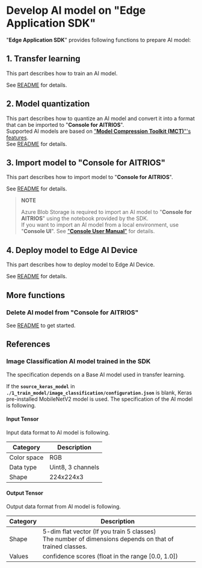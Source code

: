 # Develop AI model on "**Edge Application SDK**"

"**Edge Application SDK**" provides following functions to prepare AI model:

## 1. Transfer learning
This part describes how to train an AI model. <br>

See [README](./1_train_model/README.md) for details.

## 2. Model quantization

This part describes how to quantize an AI model and convert it into a format that can be imported to "**Console for AITRIOS**". <br>
Supported AI models are based on ["**Model Compression Toolkit (MCT)**"'s features](https://github.com/sony/model_optimization/tree/v1.8.0#supported-features).<br>
See [README](./2_quantize_model/README.md) for details.

## 3. Import model to "**Console for AITRIOS**"

This part describes how to import model to "**Console for AITRIOS**". <br>

See [README](./3_import_to_console/README.md) for details.

> **NOTE**
>
> Azure Blob Storage is required to import an AI model to "**Console for AITRIOS**" using the notebook provided by the SDK.<br>
> If you want to import an AI model from a local environment, use "**Console UI**". See ["**Console User Manual**"](https://developer.aitrios.sony-semicon.com/en/edge-ai-sensing/documents/console-user-manual/) for details.

## 4. Deploy model to Edge AI Device

This part describes how to deploy model to Edge AI Device. 

See [README](./4_deploy_to_device/README.md) for details.

## More functions
### Delete AI model from "**Console for AITRIOS**"
See [README](./delete_model_on_console/README.md) to get started.

## References

### Image Classification AI model trained in the SDK

The specification depends on a Base AI model used in transfer learning.

If the **`source_keras_model`** in **`./1_train_model/image_classification/configuration.json`** is blank, Keras pre-installed MobileNetV2 model is used. The specification of the AI model is following.

#### Input Tensor

Input data format to AI model is following.

| Category | Description |
| --- | ----------- |
| Color space | RGB |
| Data type | Uint8, 3 channels |
| Shape | 224x224x3 |

#### Output Tensor

Output data format from AI model is following.

| Category | Description |
| --- | ----------- |
| Shape | 5-dim flat vector (If you train 5 classes)<br>The number of dimensions depends on that of trained classes. |
| Values | confidence scores (float in the range [0.0, 1.0])
